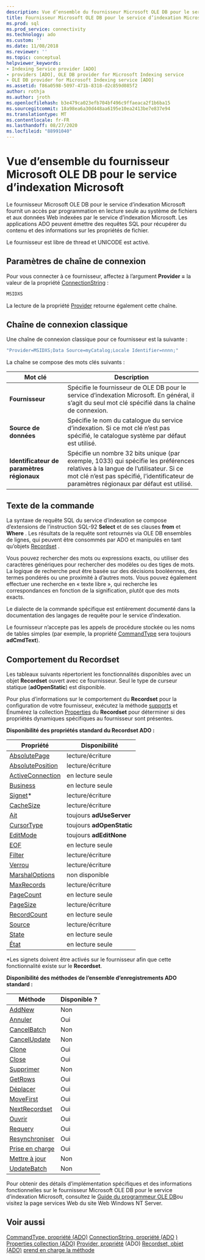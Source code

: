 ```yaml
---
description: Vue d’ensemble du fournisseur Microsoft OLE DB pour le service d’indexation Microsoft
title: Fournisseur Microsoft OLE DB pour le service d’indexation Microsoft | Microsoft Docs
ms.prod: sql
ms.prod_service: connectivity
ms.technology: ado
ms.custom: ''
ms.date: 11/08/2018
ms.reviewer: ''
ms.topic: conceptual
helpviewer_keywords:
- Indexing Service provider [ADO]
- providers [ADO], OLE DB provider for Microsoft Indexing service
- OLE DB provider for Microsoft Indexing service [ADO]
ms.assetid: f86a0598-5097-471b-8318-d2c859d085f2
author: rothja
ms.author: jroth
ms.openlocfilehash: b3e479ca023efb704bf496c9ffaeaca2f1b6ba15
ms.sourcegitcommit: 18a98ea6a30d448aa6195e10ea2413be7e837e94
ms.translationtype: MT
ms.contentlocale: fr-FR
ms.lasthandoff: 08/27/2020
ms.locfileid: "88991040"
---
```

# <a name="microsoft-ole-db-provider-for-microsoft-indexing-service-overview"></a>Vue d’ensemble du fournisseur Microsoft OLE DB pour le service d’indexation Microsoft
Le fournisseur Microsoft OLE DB pour le service d’indexation Microsoft fournit un accès par programmation en lecture seule au système de fichiers et aux données Web indexées par le service d’indexation Microsoft. Les applications ADO peuvent émettre des requêtes SQL pour récupérer du contenu et des informations sur les propriétés de fichier.

 Le fournisseur est libre de thread et UNICODE est activé.

## <a name="connection-string-parameters"></a>Paramètres de chaîne de connexion
 Pour vous connecter à ce fournisseur, affectez à l’argument **Provider =** la valeur de la propriété [ConnectionString](../../reference/ado-api/connectionstring-property-ado.md) :

```vb
MSIDXS
```

 La lecture de la propriété [Provider](../../reference/ado-api/provider-property-ado.md) retourne également cette chaîne.

## <a name="typical-connection-string"></a>Chaîne de connexion classique
 Une chaîne de connexion classique pour ce fournisseur est la suivante :

```vb
"Provider=MSIDXS;Data Source=myCatalog;Locale Identifier=nnnn;"
```

 La chaîne se compose des mots clés suivants :

|Mot clé|Description|
|-------------|-----------------|
|**Fournisseur**|Spécifie le fournisseur de OLE DB pour le service d’indexation Microsoft. En général, il s’agit du seul mot clé spécifié dans la chaîne de connexion.|
|**Source de données**|Spécifie le nom du catalogue du service d’indexation. Si ce mot clé n’est pas spécifié, le catalogue système par défaut est utilisé.|
|**Identificateur de paramètres régionaux**|Spécifie un nombre 32 bits unique (par exemple, 1033) qui spécifie les préférences relatives à la langue de l’utilisateur. Si ce mot clé n’est pas spécifié, l’identificateur de paramètres régionaux par défaut est utilisé.|

## <a name="command-text"></a>Texte de la commande
 La syntaxe de requête SQL du service d’indexation se compose d’extensions de l’instruction SQL-92 **Select** et de ses clauses **from** et **Where** . Les résultats de la requête sont retournés via OLE DB ensembles de lignes, qui peuvent être consommés par ADO et manipulés en tant qu’objets [Recordset](../../reference/ado-api/recordset-object-ado.md) .

 Vous pouvez rechercher des mots ou expressions exacts, ou utiliser des caractères génériques pour rechercher des modèles ou des tiges de mots. La logique de recherche peut être basée sur des décisions booléennes, des termes pondérés ou une proximité à d’autres mots. Vous pouvez également effectuer une recherche en « texte libre », qui recherche les correspondances en fonction de la signification, plutôt que des mots exacts.

 Le dialecte de la commande spécifique est entièrement documenté dans la documentation des langages de requête pour le service d’indexation.

 Le fournisseur n’accepte pas les appels de procédure stockée ou les noms de tables simples (par exemple, la propriété [CommandType](../../reference/ado-api/commandtype-property-ado.md) sera toujours **adCmdText**).

## <a name="recordset-behavior"></a>Comportement du Recordset
 Les tableaux suivants répertorient les fonctionnalités disponibles avec un objet **Recordset** ouvert avec ce fournisseur. Seul le type de curseur statique (**adOpenStatic**) est disponible.

 Pour plus d’informations sur le comportement du **Recordset** pour la configuration de votre fournisseur, exécutez la méthode [supports](../../reference/ado-api/supports-method.md) et Énumérez la collection [Properties](../../reference/ado-api/properties-collection-ado.md) du **Recordset** pour déterminer si des propriétés dynamiques spécifiques au fournisseur sont présentes.

 **Disponibilité des propriétés standard du Recordset ADO :**

|Propriété|Disponibilité|
|--------------|------------------|
|[AbsolutePage](../../reference/ado-api/absolutepage-property-ado.md)|lecture/écriture|
|[AbsolutePosition](../../reference/ado-api/absoluteposition-property-ado.md)|lecture/écriture|
|[ActiveConnection](../../reference/ado-api/activeconnection-property-ado.md)|en lecture seule|
|[Business](../../reference/ado-api/bof-eof-properties-ado.md)|en lecture seule|
|[Signet](../../reference/ado-api/bookmark-property-ado.md)*|lecture/écriture|
|[CacheSize](../../reference/ado-api/cachesize-property-ado.md)|lecture/écriture|
|[Ait](../../reference/ado-api/cursorlocation-property-ado.md)|toujours **adUseServer**|
|[CursorType](../../reference/ado-api/cursortype-property-ado.md)|toujours **adOpenStatic**|
|[EditMode](../../reference/ado-api/editmode-property.md)|toujours **adEditNone**|
|[EOF](../../reference/ado-api/bof-eof-properties-ado.md)|en lecture seule|
|[Filter](../../reference/ado-api/filter-property.md)|lecture/écriture|
|[Verrou](../../reference/ado-api/locktype-property-ado.md)|lecture/écriture|
|[MarshalOptions](../../reference/ado-api/marshaloptions-property-ado.md)|non disponible|
|[MaxRecords](../../reference/ado-api/maxrecords-property-ado.md)|lecture/écriture|
|[PageCount](../../reference/ado-api/pagecount-property-ado.md)|en lecture seule|
|[PageSize](../../reference/ado-api/pagesize-property-ado.md)|lecture/écriture|
|[RecordCount](../../reference/ado-api/recordcount-property-ado.md)|en lecture seule|
|[Source](../../reference/ado-api/source-property-ado-recordset.md)|lecture/écriture|
|[State](../../reference/ado-api/state-property-ado.md)|en lecture seule|
|[État](../../reference/ado-api/status-property-ado-recordset.md)|en lecture seule|

 \*Les signets doivent être activés sur le fournisseur afin que cette fonctionnalité existe sur le **Recordset**.

 **Disponibilité des méthodes de l’ensemble d’enregistrements ADO standard :**

|Méthode|Disponible ?|
|------------|----------------|
|[AddNew](../../reference/ado-api/addnew-method-ado.md)|Non|
|[Annuler](../../reference/ado-api/cancel-method-ado.md)|Oui|
|[CancelBatch](../../reference/ado-api/cancelbatch-method-ado.md)|Non|
|[CancelUpdate](../../reference/ado-api/cancelupdate-method-ado.md)|Non|
|[Clone](../../reference/ado-api/clone-method-ado.md)|Oui|
|[Close](../../reference/ado-api/close-method-ado.md)|Oui|
|[Supprimer](../../reference/ado-api/delete-method-ado-recordset.md)|Non|
|[GetRows](../../reference/ado-api/getrows-method-ado.md)|Oui|
|[Déplacer](../../reference/ado-api/move-method-ado.md)|Oui|
|[MoveFirst](../../reference/ado-api/movefirst-movelast-movenext-and-moveprevious-methods-ado.md)|Oui|
|[NextRecordset](../../reference/ado-api/nextrecordset-method-ado.md)|Oui|
|[Ouvrir](../../reference/ado-api/open-method-ado-recordset.md)|Oui|
|[Requery](../../reference/ado-api/requery-method.md)|Oui|
|[Resynchroniser](../../reference/ado-api/resync-method.md)|Oui|
|[Prise en charge](../../reference/ado-api/supports-method.md)|Oui|
|[Mettre à jour](../../reference/ado-api/update-method.md)|Non|
|[UpdateBatch](../../reference/ado-api/updatebatch-method.md)|Non|

 Pour obtenir des détails d’implémentation spécifiques et des informations fonctionnelles sur le fournisseur Microsoft OLE DB pour le service d’indexation Microsoft, consultez le [Guide du programmeur OLE DB](/previous-versions/windows/desktop/ms713643(v=vs.85))ou visitez la page services Web du site Web Windows NT Server.

## <a name="see-also"></a>Voir aussi
 [CommandType, propriété (ADO)](../../reference/ado-api/commandtype-property-ado.md) [ConnectionString, propriété (ADO](../../reference/ado-api/connectionstring-property-ado.md) [) Properties collection (ADO)](../../reference/ado-api/properties-collection-ado.md) [Provider, propriété](../../reference/ado-api/provider-property-ado.md) (ADO) [Recordset, objet (ADO)](../../reference/ado-api/recordset-object-ado.md) [prend en charge la méthode](../../reference/ado-api/supports-method.md)